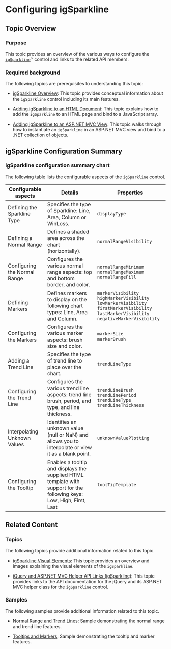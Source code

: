 ﻿<!--
|metadata|
{
    "fileName": "igsparkline-configuring",
    "controlName": "igSparkline",
    "tags": ["API","Charting","Data Presentation"]
}
|metadata|
-->

# Configuring igSparkline

## Topic Overview
### Purpose

This topic provides an overview of the various ways to configure the [`igSparkline`](%%jQueryApiUrl%%/ui.igSparkline.html)™ control and links to the related API members.

### Required background

The following topics are prerequisites to understanding this topic:

- [igSparkline Overview](igSparkline-Overview.html): This topic provides conceptual information about the `igSparkline` control including its main features.

- [Adding igSparkline to an HTML Document](igSparkline-Adding-igSparkline-to-an-HTML-Document.html): This topic explains how to add the `igSparkline` to an HTML page and bind to a JavaScript array.

- [Adding igSparkline to an ASP.NET MVC View](igSparkline-Adding-igSparkline-to-an-ASPNET-MVC-View.html): This topic walks through how to instantiate an `igSparkline` in an ASP.NET MVC view and bind to a .NET collection of objects.

## igSparkline Configuration Summary
### igSparkline configuration summary chart

The following table lists the configurable aspects of the `igSparkline` control.

Configurable aspects | Details | Properties
---|---|---
Defining the Sparkline Type | Specifies the type of Sparkline: Line, Area, Column or WinLoss. | `displayType`
Defining a Normal Range | Defines a shaded area across the chart (horizontally). | `normalRangeVisibility`
Configuring the Normal Range | Configures the various normal range aspects: top and bottom border, and color. | `normalRangeMinimum` `normalRangeMaximum` `normalRangeFill`
Defining Markers | Defines markers to display on the following chart types: Line, Area and Column. | `markerVisibility` <br> `highMarkerVisibility` <br> `lowMarkerVisibility` <br> `firstMarkerVisibility` `lastMarkerVisibility` <br>  `negativeMarkerVisibility`
Configuring the Markers | Configures the various marker aspects: brush size and color. | `markerSize` <br> `markerBrush`
Adding a Trend Line | Specifies the type of trend line to place over the chart. | `trendLineType`
Configuring the Trend Line | Configures the various trend line aspects: trend line brush, period, and type, and line thickness. | `trendLineBrush` <br>  `trendLinePeriod` `trendLineType` <br>  `trendLineThickness`
Interpolating Unknown Values | Identifies an unknown value (null or NaN) and allows you to interpolate or view it as a blank point. | `unknownValuePlotting`
Configuring the Tooltip | Enables a tooltip and displays the supplied HTML template with support for the following keys: Low, High, First, Last | `toolTipTemplate`




## Related Content
### Topics

The following topics provide additional information related to this topic.

- [igSparkline Visual Elements](igSparkline-Visual-Elements.html): This topic provides an overview and images explaining the visual elements of the `igSparkline`.

- [jQuery and ASP.NET MVC Helper API Links (igSparkline)](igSparkline-jQuery-and-ASPNET-MVC-API.html): This topic provides links to the API documentation for the jQuery and its ASP.NET MVC helper class for the `igSparkline` control.

### Samples

The following samples provide additional information related to this topic.

- [Normal Range and Trend Lines](%%SamplesUrl%%/sparkline/normal-range-and-trend-lines): Sample demonstrating the normal range and trend line features.

- [Tooltips and Markers](%%SamplesUrl%%/sparkline/tooltips-and-markers): Sample demonstrating the tooltip and marker features.